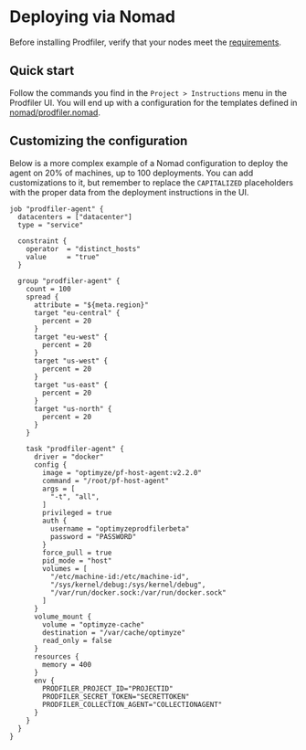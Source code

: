# Deploying via Nomad

Before installing Prodfiler, verify that your nodes meet the [requirements](README.md#supported-platforms).

## Quick start

Follow the commands you find in the `Project > Instructions` menu in the Prodfiler UI.
You will end up with a configuration for the templates defined in [nomad/prodfiler.nomad](scripts/nomad/prodfiler.nomad). 

## Customizing the configuration

Below is a more complex example of a Nomad configuration to deploy the agent on 20% of machines, 
up to 100 deployments.
You can add customizations to it, but remember to replace the `CAPITALIZED` placeholders with the proper data from the 
deployment instructions in the UI.


```
job "prodfiler-agent" {
  datacenters = ["datacenter"]
  type = "service"

  constraint {
    operator  = "distinct_hosts"
    value     = "true"
  }

  group "prodfiler-agent" {
    count = 100
    spread {
      attribute = "${meta.region}"
      target "eu-central" {
        percent = 20
      }
      target "eu-west" {
        percent = 20
      }
      target "us-west" {
        percent = 20
      }
      target "us-east" {
        percent = 20
      }
      target "us-north" {
        percent = 20
      }
    }
    
    task "prodfiler-agent" {
      driver = "docker"
      config {
        image = "optimyze/pf-host-agent:v2.2.0"
        command = "/root/pf-host-agent"
        args = [
          "-t", "all",
        ]
        privileged = true
        auth {
          username = "optimyzeprodfilerbeta"
          password = "PASSWORD"
        }
        force_pull = true
        pid_mode = "host"
        volumes = [
          "/etc/machine-id:/etc/machine-id",
          "/sys/kernel/debug:/sys/kernel/debug",
          "/var/run/docker.sock:/var/run/docker.sock"
        ]
      }
      volume_mount {
        volume = "optimyze-cache"
        destination = "/var/cache/optimyze"
        read_only = false
      }
      resources {
        memory = 400
      }
      env {
        PRODFILER_PROJECT_ID="PROJECTID"
        PRODFILER_SECRET_TOKEN="SECRETTOKEN"
        PRODFILER_COLLECTION_AGENT="COLLECTIONAGENT"
      }
    }
  }
}
```
